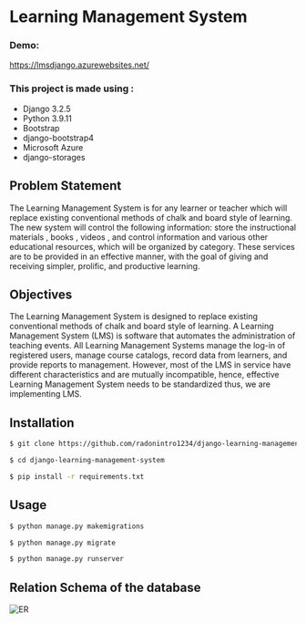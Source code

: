 # Learning Management System

### Demo:
https://lmsdjango.azurewebsites.net/

### This project is made using :
- Django 3.2.5
- Python 3.9.11
- Bootstrap 
- django-bootstrap4
- Microsoft Azure
- django-storages


## Problem Statement

The Learning Management System is for any learner or teacher which will replace 
existing conventional methods of chalk and board style of learning. The new system 
will control the following information: store the instructional materials , books , 
videos , and control information and various other educational resources, which will 
be organized by category. These services are to be provided in an effective manner, 
with the goal of giving and receiving simpler, prolific, and productive learning.

## Objectives 
The Learning Management System is designed to replace existing conventional 
methods of chalk and board style of learning. A Learning Management System 
(LMS) is software that automates the administration of teaching events. All 
Learning Management Systems manage the log-in of registered users, manage 
course catalogs, record data from learners, and provide reports to management.
However, most of the LMS in service have different characteristics and are mutually 
incompatible, hence, effective Learning Management System needs to be 
standardized thus, we are implementing LMS.



## Installation

```bash
$ git clone https://github.com/radonintro1234/django-learning-management-system.git

$ cd django-learning-management-system

$ pip install -r requirements.txt
```

## Usage

```bash
$ python manage.py makemigrations

$ python manage.py migrate

$ python manage.py runserver
```

## Relation Schema of the database

![ER](https://raw.githubusercontent.com/radonintro1234/django-learning-management-system/master/screenshots/2022-04-22_11-58-18-957_hwgAvOaf6J.png)

